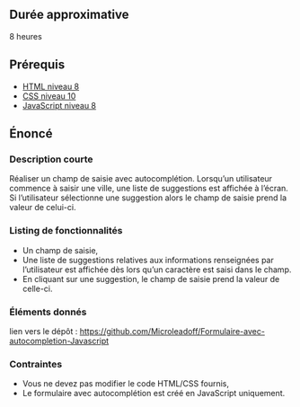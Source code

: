 ## Durée approximative

8 heures

## Prérequis

- <a href="https://microlead.fr/echelles/html" title="Prérequis en HTML" target="_blank">HTML niveau 8</a>
- <a href="https://microlead.fr/echelles/css" title="Prérequis en CSS" target="_blank">CSS niveau 10</a>
- <a href="https://microlead.fr/echelles/javascript" title="Prérequis en JavaScript" target="_blank">JavaScript niveau 8</a>

## Énoncé

### Description courte

Réaliser un champ de saisie avec autocomplétion. Lorsqu’un utilisateur commence à saisir une ville, une liste de suggestions est affichée à l’écran. Si l’utilisateur sélectionne une suggestion alors le champ de saisie prend la valeur de celui-ci.

### Listing de fonctionnalités

- Un champ de saisie,
- Une liste de suggestions relatives aux informations renseignées par l’utilisateur est affichée dès lors qu’un caractère est saisi dans le champ.
- En cliquant sur une suggestion, le champ de saisie prend la valeur de celle-ci.

### Éléments donnés

lien vers le dépôt : <a href="https://github.com/Microleadoff/Formulaire-avec-autocompletion-Javascript" title="lien vers le dépôt" target="_blank">https://github.com/Microleadoff/Formulaire-avec-autocompletion-Javascript</a>

### Contraintes

- Vous ne devez pas modifier le code HTML/CSS fournis,
- Le formulaire avec autocomplétion est créé en JavaScript uniquement.